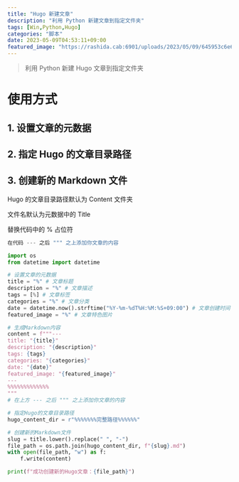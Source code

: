 ```yaml
---
title: "Hugo 新建文章"
description: "利用 Python 新建文章到指定文件夹"
tags: [Win,Python,Hugo]
categories: "脚本"
date: 2023-05-09T04:53:11+09:00
featured_image: "https://rashida.cab:6901/uploads/2023/05/09/645953c6e69cf.jpg"
---
```


> 利用 Python 新建 Hugo 文章到指定文件夹

# 使用方式

## 1. 设置文章的元数据

## 2. 指定 Hugo 的文章目录路径

## 3. 创建新的 Markdown 文件

Hugo 的文章目录路径默认为 Content 文件夹

文件名默认为元数据中的 Title

替换代码中的 % 占位符

```python
在代码 --- 之后 """ 之上添加你文章的内容
```

```python
import os
from datetime import datetime

# 设置文章的元数据
title = "%" # 文章标题
description = "%" # 文章描述
tags = [%] # 文章标签
categories = "%" # 文章分类
date = datetime.now().strftime("%Y-%m-%dT%H:%M:%S+09:00") # 文章创建时间
featured_image = "%" # 文章特色图片

# 生成Markdown内容
content = f"""---
title: "{title}"
description: "{description}"
tags: {tags}
categories: "{categories}"
date: "{date}"
featured_image: "{featured_image}"
---
%%%%%%%%%%%%%
"""
# 在上方 --- 之后 """ 之上添加你文章的内容

# 指定Hugo的文章目录路径
hugo_content_dir = r"%%%%%%%完整路径%%%%%%"

# 创建新的Markdown文件
slug = title.lower().replace(" ", "-")
file_path = os.path.join(hugo_content_dir, f"{slug}.md")
with open(file_path, "w") as f:
    f.write(content)

print(f"成功创建新的Hugo文章：{file_path}")

```
